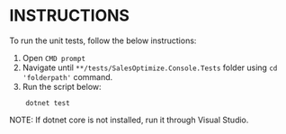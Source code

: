 # INSTRUCTIONS

To run the unit tests, follow the below instructions:

1. Open ```CMD prompt```  
2. Navigate until ```**/tests/SalesOptimize.Console.Tests``` folder using ```cd 'folderpath'``` command.
3. Run the script below:

```ps: 
    dotnet test
```

NOTE: If dotnet core is not installed, run it through Visual Studio.

